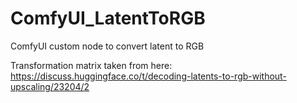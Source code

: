 # ComfyUI_LatentToRGB
ComfyUI custom node to convert latent to RGB

Transformation matrix taken from here: https://discuss.huggingface.co/t/decoding-latents-to-rgb-without-upscaling/23204/2
